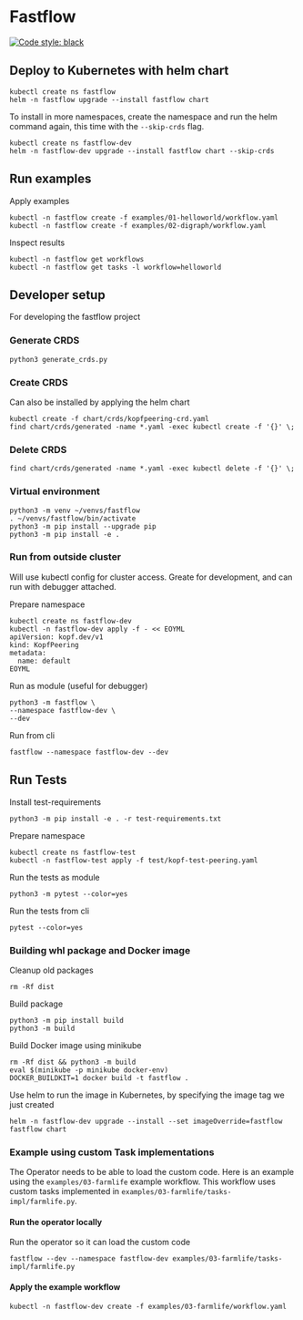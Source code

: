 # Fastflow

[![Code style: black](https://img.shields.io/badge/code%20style-black-000000.svg)](https://github.com/psf/black)

## Deploy to Kubernetes with helm chart

```shell
kubectl create ns fastflow
helm -n fastflow upgrade --install fastflow chart
```

To install in more namespaces, create the namespace and run the helm command again, this time with the
`--skip-crds` flag.

```shell
kubectl create ns fastflow-dev
helm -n fastflow-dev upgrade --install fastflow chart --skip-crds
```

## Run examples

Apply examples

```shell
kubectl -n fastflow create -f examples/01-helloworld/workflow.yaml
kubectl -n fastflow create -f examples/02-digraph/workflow.yaml
```

Inspect results

```shell
kubectl -n fastflow get workflows
kubectl -n fastflow get tasks -l workflow=helloworld
```

## Developer setup

For developing the fastflow project

### Generate CRDS

    python3 generate_crds.py

### Create CRDS

Can also be installed by applying the helm chart

    kubectl create -f chart/crds/kopfpeering-crd.yaml
    find chart/crds/generated -name *.yaml -exec kubectl create -f '{}' \;

### Delete CRDS

    find chart/crds/generated -name *.yaml -exec kubectl delete -f '{}' \;

### Virtual environment

```shell
python3 -m venv ~/venvs/fastflow
. ~/venvs/fastflow/bin/activate
python3 -m pip install --upgrade pip
python3 -m pip install -e .
```

### Run from outside cluster

Will use kubectl config for cluster access.
Greate for development, and can run with debugger attached.

Prepare namespace

```shell
kubectl create ns fastflow-dev
kubectl -n fastflow-dev apply -f - << EOYML
apiVersion: kopf.dev/v1
kind: KopfPeering
metadata:
  name: default
EOYML
```

Run as module (useful for debugger)

```shell
python3 -m fastflow \
--namespace fastflow-dev \
--dev
```

Run from cli

```shell
fastflow --namespace fastflow-dev --dev
```

## Run Tests

Install test-requirements

```shell
python3 -m pip install -e . -r test-requirements.txt
```

Prepare namespace

```shell
kubectl create ns fastflow-test
kubectl -n fastflow-test apply -f test/kopf-test-peering.yaml
```

Run the tests as module

```shell
python3 -m pytest --color=yes
```

Run the tests from cli

```shell
pytest --color=yes
```

### Building whl package and Docker image

Cleanup old packages

```shell
rm -Rf dist
```

Build package

```shell
python3 -m pip install build
python3 -m build
```

Build Docker image using minikube

```shell
rm -Rf dist && python3 -m build
eval $(minikube -p minikube docker-env)
DOCKER_BUILDKIT=1 docker build -t fastflow .
```

Use helm to run the image in Kubernetes, by specifying the image tag we just created

```shell
helm -n fastflow-dev upgrade --install --set imageOverride=fastflow fastflow chart
```

### Example using custom Task implementations

The Operator needs to be able to load the custom code. Here is an example using the `examples/03-farmlife` example
workflow. This workflow uses custom tasks implemented in `examples/03-farmlife/tasks-impl/farmlife.py`.

#### Run the operator locally

Run the operator so it can load the custom code

```shell
fastflow --dev --namespace fastflow-dev examples/03-farmlife/tasks-impl/farmlife.py
```

#### Apply the example workflow

```shell
kubectl -n fastflow-dev create -f examples/03-farmlife/workflow.yaml
```
